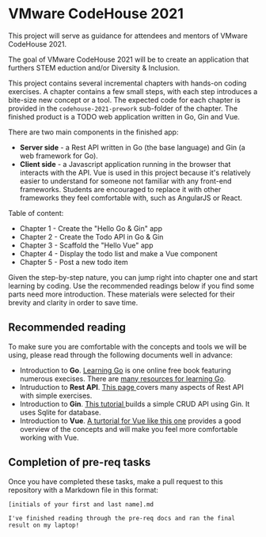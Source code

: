 # VMware CodeHouse 2021

This project will serve as guidance for attendees and mentors of VMware CodeHouse 2021.

The goal of VMware CodeHouse 2021 will be to create an application that furthers STEM eduction and/or Diversity & Inclusion.

This project contains several incremental chapters with hands-on coding exercises. A chapter contains a few small steps, with each step introduces a bite-size new concept or a tool. The expected code for each chapter is provided in the `codehouse-2021-prework` sub-folder of the chapter. The finished product is a TODO web application written in Go, Gin and Vue. 

There are two main components in the finished app:

- **Server side** -  a Rest API written in Go (the base language) and Gin (a web framework for Go).
- **Client side** -  a Javascript application running in the browser that interacts with the API. Vue is used in this project because it's relatively easier to understand for someone not familiar with any front-end frameworks. Students are encouraged to replace it with other frameworks they feel comfortable with, such as AngularJS or React. 

Table of content:

- Chapter 1 - Create the "Hello Go & Gin" app
- Chapter 2 - Create the Todo API in Go & Gin
- Chapter 3 - Scaffold the "Hello Vue" app
- Chapter 4 - Display the todo list and make a Vue component
- Chapter 5 - Post a new todo item

Given the step-by-step nature, you can jump right into chapter one and start learning by coding. Use the recommended readings below if you find some parts need more introduction. These materials were selected for their brevity and clarity in order to save time.     

## Recommended reading

To make sure you are comfortable with the concepts and tools we will be using, please read through the following documents well in advance:

- Introduction to **Go**. [Learning Go](https://www.miek.nl/go/) is one online free book featuring numerous execises. There are [many resources for learning Go](https://github.com/dariubs/GoBooks).
- Intruduction to **Rest API**. [This page ](https://www.sitepoint.com/rest-api/)covers many aspects of Rest API with simple exercises.
- Introduction to **Gin**. [This tutorial ](https://blog.logrocket.com/how-to-build-a-rest-api-with-golang-using-gin-and-gorm/)builds a simple CRUD API using Gin. It uses Sqlite for database. 
- Introduction to **Vue**. [A turtorial for Vue like this one](https://www.taniarascia.com/getting-started-with-vue/) provides a good overview of the concepts and will make you feel more comfortable working with Vue.
  
## Completion of pre-req tasks

Once you have completed these tasks, make a pull request to this repository with a Markdown file in this format:

`[initials of your first and last name].md`
```
I've finished reading through the pre-req docs and ran the final result on my laptop!
```
